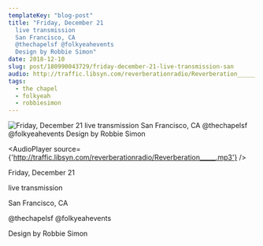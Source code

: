 ```yaml
---
templateKey: "blog-post"
title: "Friday, December 21
  live transmission
  San Francisco, CA
  @thechapelsf @folkyeahevents
  Design by Robbie Simon"
date: 2018-12-10
slug: post/180990043729/friday-december-21-live-transmission-san
audio: http://traffic.libsyn.com/reverberationradio/Reverberation_____.mp3
tags:
  - the chapel
  - folkyeah
  - robbiesimon
---
```


![Friday, December 21
 live transmission
 San Francisco, CA
 @thechapelsf @folkyeahevents
 Design by Robbie Simon](../images/8318535a5e4927c21c1436d9aff87ff353be6bdc393cd7cdedba838644c3901c.jpg)

<AudioPlayer source={'http://traffic.libsyn.com/reverberationradio/Reverberation_____.mp3'} />

<p>Friday, December 21
</p><p>live transmission
</p><p>San Francisco, CA
</p><p>@thechapelsf @folkyeahevents
</p><p>Design by Robbie Simon </p>
